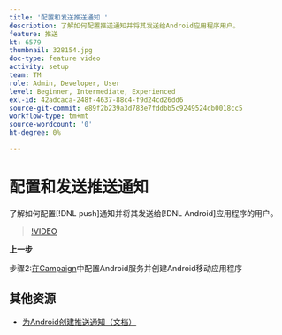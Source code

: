 ```yaml
---
title: '配置和发送推送通知 '
description: 了解如何配置推送通知并将其发送给Android应用程序用户。
feature: 推送
kt: 6579
thumbnail: 328154.jpg
doc-type: feature video
activity: setup
team: TM
role: Admin, Developer, User
level: Beginner, Intermediate, Experienced
exl-id: 42adcaca-248f-4637-88c4-f9d24cd26dd6
source-git-commit: e89f2b239a3d783e7fddbb5c9249524db0018cc5
workflow-type: tm+mt
source-wordcount: '0'
ht-degree: 0%

---
```


# 配置和发送推送通知

了解如何配置[!DNL push]通知并将其发送给[!DNL Android]应用程序的用户。

>[!VIDEO](https://video.tv.adobe.com/v/328154?quality=12)

**上一步**

步骤2:[在Campaign](/help/tutorial-getting-started-with-push-notifications-for-android/configuring-an-android-service-in-campaign.md)中配置Android服务并创建Android移动应用程序

## 其他资源

* [为Android创建推送通知（文档）](https://experienceleague.adobe.com/docs/campaign-classic/using/sending-messages/sending-push-notifications/create-a-push-msg/create-notifications-android.html)
